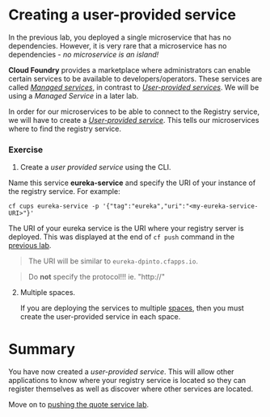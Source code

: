 # Creating a user-provided service
In the previous lab, you deployed a single microservice that has no dependencies. However, it is very rare that a microservice has no dependencies - *no microservice is an island!*

**Cloud Foundry** provides a marketplace where administrators can enable certain services to be available to developers/operators. These services are called [*Managed services*](http://docs.pivotal.io/pivotalcf/devguide/services/#managed-services), in contrast to [*User-provided services*](http://docs.pivotal.io/pivotalcf/devguide/services/#user-provided-services). We will be using a *Managed Service* in a later lab.

In order for our microservices to be able to connect to the Registry service, we will have to create a [*User-provided service*](http://docs.pivotal.io/pivotalcf/devguide/services/user-provided.html). This tells our microservices where to find the registry service.

### Exercise
1. Create a *user provided service* using the CLI.

  Name this service **eureka-service** and specify the URI of your instance of the registry service. For example:

  `cf cups eureka-service -p '{"tag":"eureka","uri":"<my-eureka-service-URI>"}'`

  The URI of your eureka service is the URI where your registry server is deployed. This was displayed at the end of `cf push` command in the [previous lab](lab_registryserver.md).
  > The URI will be similar to `eureka-dpinto.cfapps.io`.

  > Do **not** specify the protocol!!! ie. "http://"

2. Multiple spaces.

    If you are deploying the services to multiple [spaces](http://docs.pivotal.io/pivotalcf/concepts/roles.html#spaces), then you must create the user-provided service in each space.


# Summary
You have now created a *user-provided service*. This will allow other applications to know where your registry service is located so they can register themselves as well as discover where other services are located.

Move on to [pushing the quote service lab](lab_pushquote.md).

